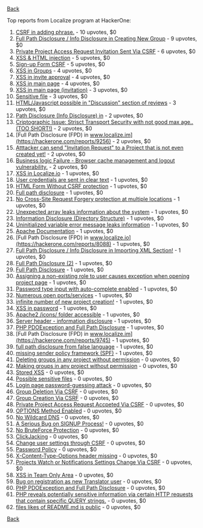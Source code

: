 [Back](../README.md)

Top reports from Localize program at HackerOne:

1. [CSRF in adding phrase.](https://hackerone.com/reports/7962) - 10 upvotes, $0
2. [Full Path Disclosure / Info Disclosure in Creating New Group](https://hackerone.com/reports/8090) - 9 upvotes, $0
3. [Private Project Access Request Invitation Sent Via CSRF](https://hackerone.com/reports/8226) - 6 upvotes, $0
4. [XSS &amp; HTML injection](https://hackerone.com/reports/7876) - 5 upvotes, $0
5. [Sign-up Form CSRF](https://hackerone.com/reports/7865) - 5 upvotes, $0
6. [XSS in Groups](https://hackerone.com/reports/7868) - 4 upvotes, $0
7. [XSS in invite approval](https://hackerone.com/reports/7887) - 4 upvotes, $0
8. [XSS in main page](https://hackerone.com/reports/7882) - 4 upvotes, $0
9. [XSS in main page (invitation)](https://hackerone.com/reports/7886) - 3 upvotes, $0
10. [Sensitive file](https://hackerone.com/reports/7968) - 3 upvotes, $0
11. [HTML/Javascript possible in "Discussion" section of reviews](https://hackerone.com/reports/7897) - 3 upvotes, $0
12. [Path Disclosure (Info Disclosure) in](https://hackerone.com/reports/7903) - 2 upvotes, $0
13. [Criptographic Issue: Strisct Transport Security with not good max age..(TOO SHORT!)](https://hackerone.com/reports/9008) - 2 upvotes, $0
14. [Full Path Disclosure (FPD) in www.localize.im](https://hackerone.com/reports/9256) - 2 upvotes, $0
15. [Atttacker can send "Invitation Request" to a Project that is not even created yet!](https://hackerone.com/reports/9088) - 2 upvotes, $0
16. [Business logic Failure - Browser cache management and logout vulnerability.](https://hackerone.com/reports/7909) - 2 upvotes, $0
17. [XSS in Localize.io](https://hackerone.com/reports/7890) - 1 upvotes, $0
18. [User credentials are sent in clear text](https://hackerone.com/reports/7950) - 1 upvotes, $0
19. [HTML Form Without CSRF protection](https://hackerone.com/reports/7863) - 1 upvotes, $0
20. [Full path disclosure](https://hackerone.com/reports/7894) - 1 upvotes, $0
21. [No Cross-Site Request Forgery protection at multiple locations](https://hackerone.com/reports/7916) - 1 upvotes, $0
22. [Unexpected array leaks information about the system](https://hackerone.com/reports/7888) - 1 upvotes, $0
23. [Information Disclosure (Directory Structure)](https://hackerone.com/reports/7930) - 1 upvotes, $0
24. [Uninitialized variable error message leaks information](https://hackerone.com/reports/7915) - 1 upvotes, $0
25. [Apache Documentation](https://hackerone.com/reports/8055) - 1 upvotes, $0
26. [Full Path Disclosure (FPD) in www.localize.io](https://hackerone.com/reports/8088) - 1 upvotes, $0
27. [Full Path Disclosure / Info Disclosure in Importing XML Section!](https://hackerone.com/reports/8091) - 1 upvotes, $0
28. [Full Path Disclosure (2)](https://hackerone.com/reports/8013) - 1 upvotes, $0
29. [Full Path Disclosure](https://hackerone.com/reports/7972) - 1 upvotes, $0
30. [Assigning a non-existing role to user causes exception when opening project page](https://hackerone.com/reports/7921) - 1 upvotes, $0
31. [Password type input with auto-complete enabled](https://hackerone.com/reports/7954) - 1 upvotes, $0
32. [Numerous open ports/services](https://hackerone.com/reports/8064) - 1 upvotes, $0
33. [infinite number of new project creation!](https://hackerone.com/reports/8093) - 1 upvotes, $0
34. [XSS in password](https://hackerone.com/reports/7995) - 1 upvotes, $0
35. [Apache2 /icons/ folder accessible](https://hackerone.com/reports/7923) - 1 upvotes, $0
36. [Server header - information disclosure](https://hackerone.com/reports/7914) - 1 upvotes, $0
37. [PHP PDOException and Full Path Disclosure](https://hackerone.com/reports/15899) - 1 upvotes, $0
38. [Full Path Disclosure (FPD) in www.localize.im](https://hackerone.com/reports/9745) - 1 upvotes, $0
39. [full path disclosure from false language](https://hackerone.com/reports/13237) - 1 upvotes, $0
40. [missing sender policy framework (SPF)](https://hackerone.com/reports/12836) - 1 upvotes, $0
41. [Deleting groups in any project without permission](https://hackerone.com/reports/8104) - 0 upvotes, $0
42. [Making groups in any project without permission](https://hackerone.com/reports/8102) - 0 upvotes, $0
43. [Stored XSS](https://hackerone.com/reports/7873) - 0 upvotes, $0
44. [Possible sensitive files](https://hackerone.com/reports/8019) - 0 upvotes, $0
45. [Login page password-guessing attack](https://hackerone.com/reports/8017) - 0 upvotes, $0
46. [Group Deletion Via CSRF](https://hackerone.com/reports/8218) - 0 upvotes, $0
47. [Group Creation Via CSRF](https://hackerone.com/reports/8216) - 0 upvotes, $0
48. [Private Project Access Request Accpeted Via CSRF](https://hackerone.com/reports/8224) - 0 upvotes, $0
49. [OPTIONS Method Enabled](https://hackerone.com/reports/8184) - 0 upvotes, $0
50. [No Wildcard DNS](https://hackerone.com/reports/8239) - 0 upvotes, $0
51. [A Serious Bug on SIGNUP Process!](https://hackerone.com/reports/7941) - 0 upvotes, $0
52. [No BruteForce Protection](https://hackerone.com/reports/7869) - 0 upvotes, $0
53. [ClickJacking](https://hackerone.com/reports/7862) - 0 upvotes, $0
54. [Change user settings through CSRF](https://hackerone.com/reports/7870) - 0 upvotes, $0
55. [Password Policy](https://hackerone.com/reports/7883) - 0 upvotes, $0
56. [X-Content-Type-Options header missing](https://hackerone.com/reports/8059) - 0 upvotes, $0
57. [Projects Watch or Notifications Settings Change Via CSRF](https://hackerone.com/reports/8273) - 0 upvotes, $0
58. [XSS in Team Only Area](https://hackerone.com/reports/10577) - 0 upvotes, $0
59. [Bug on registration as new Translator user](https://hackerone.com/reports/15679) - 0 upvotes, $0
60. [PHP PDOException and Full Path Disclosure](https://hackerone.com/reports/19363) - 0 upvotes, $0
61. [PHP reveals potentially sensitive information via certain HTTP requests that contain specific QUERY strings.](https://hackerone.com/reports/30787) - 0 upvotes, $0
62. [files likes of README.md is public](https://hackerone.com/reports/31255) - 0 upvotes, $0


[Back](../README.md)